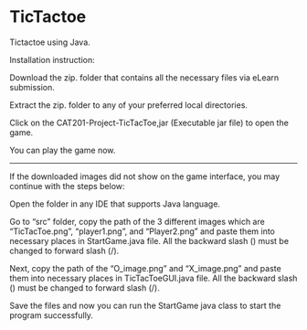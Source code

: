 # TicTactoe
 Tictactoe using Java.

Installation instruction: 

Download the zip. folder that contains all the necessary files via eLearn submission.  

Extract the zip. folder to any of your preferred local directories. 

Click on the CAT201-Project-TicTacToe,jar (Executable jar file) to open the game. 

You can play the game now. 

_____________________________________________________________________________________________________________________________________________________________________

If the downloaded images did not show on the game interface, you may continue with the steps below: 

Open the folder in any IDE that supports Java language. 

Go to “src” folder, copy the path of the 3 different images which are “TicTacToe.png”, “player1.png”, and “Player2.png” and paste them into necessary places in StartGame.java file. All the backward slash (\) must be changed to forward slash (/). 

Next, copy the path of the “O_image.png” and “X_image.png” and paste them into necessary places in TicTacToeGUI.java file. All the backward slash (\) must be changed to forward slash (/). 

Save the files and now you can run the StartGame java class to start the program successfully. 
